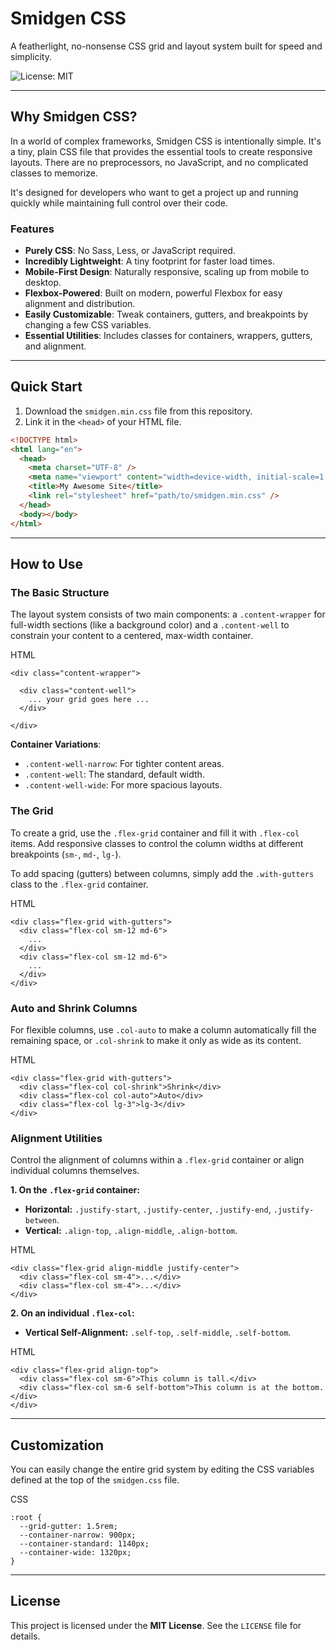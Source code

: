 # Smidgen CSS

A featherlight, no-nonsense CSS grid and layout system built for speed and simplicity.

![License: MIT](https://img.shields.io/badge/License-MIT-blue.svg)

---

## Why Smidgen CSS?

In a world of complex frameworks, Smidgen CSS is intentionally simple. It's a tiny, plain CSS file that provides the essential tools to create responsive layouts. There are no preprocessors, no JavaScript, and no complicated classes to memorize.

It's designed for developers who want to get a project up and running quickly while maintaining full control over their code.

### Features

- **Purely CSS**: No Sass, Less, or JavaScript required.
- **Incredibly Lightweight**: A tiny footprint for faster load times.
- **Mobile-First Design**: Naturally responsive, scaling up from mobile to desktop.
- **Flexbox-Powered**: Built on modern, powerful Flexbox for easy alignment and distribution.
- **Easily Customizable**: Tweak containers, gutters, and breakpoints by changing a few CSS variables.
- **Essential Utilities**: Includes classes for containers, wrappers, gutters, and alignment.

---

## Quick Start

1.  Download the `smidgen.min.css` file from this repository.
2.  Link it in the `<head>` of your HTML file.

```html
<!DOCTYPE html>
<html lang="en">
  <head>
    <meta charset="UTF-8" />
    <meta name="viewport" content="width=device-width, initial-scale=1.0" />
    <title>My Awesome Site</title>
    <link rel="stylesheet" href="path/to/smidgen.min.css" />
  </head>
  <body></body>
</html>
```

---

## How to Use

### The Basic Structure

The layout system consists of two main components: a `.content-wrapper` for full-width sections (like a background color) and a `.content-well` to constrain your content to a centered, max-width container.

HTML

```
<div class="content-wrapper">

  <div class="content-well">
    ... your grid goes here ...
  </div>

</div>

```

**Container Variations**:

- `.content-well-narrow`: For tighter content areas.
- `.content-well`: The standard, default width.
- `.content-well-wide`: For more spacious layouts.

### The Grid

To create a grid, use the `.flex-grid` container and fill it with `.flex-col` items. Add responsive classes to control the column widths at different breakpoints (`sm-`, `md-`, `lg-`).

To add spacing (gutters) between columns, simply add the `.with-gutters` class to the `.flex-grid` container.

HTML

```
<div class="flex-grid with-gutters">
  <div class="flex-col sm-12 md-6">
    ...
  </div>
  <div class="flex-col sm-12 md-6">
    ...
  </div>
</div>

```

### Auto and Shrink Columns

For flexible columns, use `.col-auto` to make a column automatically fill the remaining space, or `.col-shrink` to make it only as wide as its content.

HTML

```
<div class="flex-grid with-gutters">
  <div class="flex-col col-shrink">Shrink</div>
  <div class="flex-col col-auto">Auto</div>
  <div class="flex-col lg-3">lg-3</div>
</div>

```

### Alignment Utilities

Control the alignment of columns within a `.flex-grid` container or align individual columns themselves.

**1. On the `.flex-grid` container:**

- **Horizontal:** `.justify-start`, `.justify-center`, `.justify-end`, `.justify-between`.
- **Vertical:** `.align-top`, `.align-middle`, `.align-bottom`.

HTML

```
<div class="flex-grid align-middle justify-center">
  <div class="flex-col sm-4">...</div>
  <div class="flex-col sm-4">...</div>
</div>

```

**2. On an individual `.flex-col`:**

- **Vertical Self-Alignment:** `.self-top`, `.self-middle`, `.self-bottom`.

HTML

```
<div class="flex-grid align-top">
  <div class="flex-col sm-6">This column is tall.</div>
  <div class="flex-col sm-6 self-bottom">This column is at the bottom.</div>
</div>

```

---

## Customization

You can easily change the entire grid system by editing the CSS variables defined at the top of the `smidgen.css` file.

CSS

```
:root {
  --grid-gutter: 1.5rem;
  --container-narrow: 900px;
  --container-standard: 1140px;
  --container-wide: 1320px;
}

```

---

## License

This project is licensed under the **MIT License**. See the `LICENSE` file for details.
